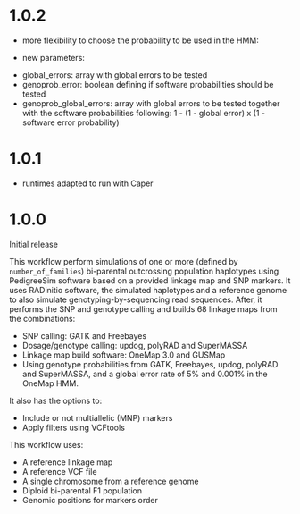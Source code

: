 # 1.0.2

* more flexibility to choose the probability to be used in the HMM: 

* new parameters:
- global_errors: array with global errors to be tested
- genoprob_error: boolean defining if software probabilities should be tested
- genoprob_global_errors: array with global errors to be tested together with the software probabilities following: 1 - (1 - global error) x (1 - software error probability)

# 1.0.1

* runtimes adapted to run with Caper

# 1.0.0

Initial release

This workflow perform simulations of one or more (defined by `number_of_families`) bi-parental outcrossing population haplotypes using PedigreeSim software based on a provided linkage map and SNP markers. It uses RADinitio software, the simulated haplotypes and a reference genome to also simulate genotyping-by-sequencing read sequences. After, it performs the SNP and genotype calling and builds 68 linkage maps from the combinations:

* SNP calling: GATK and Freebayes
* Dosage/genotype calling: updog, polyRAD and SuperMASSA
* Linkage map build software: OneMap 3.0 and GUSMap
* Using genotype probabilities from GATK, Freebayes, updog, polyRAD and SuperMASSA, and a global error rate of 5% and 0.001% in the OneMap HMM.

It also has the options to:

* Include or not multiallelic (MNP) markers
* Apply filters using VCFtools

This workflow uses:

* A reference linkage map
* A reference VCF file 
* A single chromosome from a reference genome
* Diploid bi-parental F1 population
* Genomic positions for markers order
